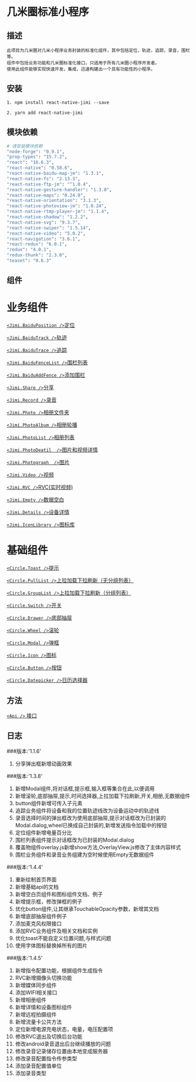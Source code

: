 <!--
 * @Descripttion: 
 * @version: 
 * @Author: liujinyuan
 * @Date: 2019-08-26 16:48:01
 * @LastEditors: xieruizhi
 * @LastEditTime: 2020-06-23 10:43:42
 -->
# 几米圈标准小程序

## 描述
```
此项目为几米圈对几米小程序业务封装的标准化组件，其中包括定位，轨迹，追踪，录音，围栏等。
组件中包括业务功能和几米圈标准化接口，只适用于所有几米圈小程序开发者。
使用此组件能够实现快速开发，集成，迅速构建出一个具有功能性的小程序。
```

## 安装
```
1. npm install react-native-jimi --save

2. yarn add react-native-jimi
```



## 模块依赖
```bash
# 请安装模块依赖
"node-forge": "0.9.1",
"prop-types": "15.7.2",
"react": "16.6.3",
"react-native": "0.58.6",
"react-native-baidu-map-jm": "1.3.1",
"react-native-fs": "2.13.3",
"react-native-ftp-jm": "^1.0.4",
"react-native-gesture-handler": "1.3.0",
"react-native-maps": "0.24.0",
"react-native-orientation": "3.1.3",
"react-native-photoview-jm": "1.0.24",
"react-native-rtmp-player-jm": "1.1.4",
"react-native-shadow": "1.2.2",
"react-native-svg": "9.3.7",
"react-native-swiper": "1.5.14",
"react-native-video": "5.0.2",
"react-navigation": "3.6.1",
"react-redux": "6.0.1",
"redux": "4.0.1",
"redux-thunk": "2.3.0",
"teaset": "0.6.3"
```

## 组件
# 业务组件
[`<Jimi.BaiduPosition />`定位](http://10.0.10.85/cp/frontend/jmax_rn_standard/blob/master/src/docs/view/Position.md)<br>

[`<Jimi.BaiduTrack />`轨迹](http://10.0.10.85/cp/frontend/jmax_rn_standard/blob/master/src/docs/view/Track.md)<br>

[`<Jimi.BaiduTrace />`追踪](http://10.0.10.85/cp/frontend/jmax_rn_standard/blob/master/src/docs/view/Trace.md)<br>

[`<Jimi.BaiduFenceList />`围栏列表](http://10.0.10.85/cp/frontend/jmax_rn_standard/blob/master/src/docs/view/FenceList.md)<br>

[`<Jimi.BaiduAddFence />`添加围栏](http://10.0.10.85/cp/frontend/jmax_rn_standard/blob/master/src/docs/view/AddFence.md)<br>

[`<Jimi.Share />`分享](http://10.0.10.85/cp/frontend/jmax_rn_standard/blob/master/src/docs/view/Share.md)<br>

[`<Jimi.Record />`录音](http://10.0.10.85/cp/frontend/jmax_rn_standard/blob/master/src/docs/view/Record.md)<br>

[`<Jimi.Photo />`相册文件夹](http://10.0.10.85/cp/frontend/jmax_rn_standard/blob/master/src/docs/view/Photo.md)<br>

[`<Jimi.PhotoAlbum />`相册轮播](http://10.0.10.85/cp/frontend/jmax_rn_standard/blob/master/src/docs/view/PhotoAlbum.md)<br>

[`<Jimi.PhotoList />`相册列表](http://10.0.10.85/cp/frontend/jmax_rn_standard/blob/master/src/docs/view/PhotoList.md)<br>

[`<Jimi.PhotoDeatil  />`图片和视频详情](http://10.0.10.85/cp/frontend/jmax_rn_standard/blob/master/src/docs/view/PhotoDeatil.md)<br>

[`<Jimi.Photograph  />`图片](http://10.0.10.85/cp/frontend/jmax_rn_standard/blob/master/src/docs/view/Photograph.md)<br>

[`<Jimi.Video />`视频](http://10.0.10.85/cp/frontend/jmax_rn_standard/blob/master/src/docs/view/Video.md)<br>

[`<Jimi.RVC />`RVC(实时视频)](http://10.0.10.85/cp/frontend/jmax_rn_standard/blob/master/src/docs/view/RVC.md)<br>

[`<Jimi.Empty />`数据空白](http://10.0.10.85/cp/frontend/jmax_rn_standard/blob/master/src/docs/view/Empty.md)<br>

[`<Jimi.Details />`设备详情](http://10.0.10.85/cp/frontend/jmax_rn_standard/blob/master/src/docs/view/Details.md)<br>

[`<Jimi.IconLibrary />`图标库](http://10.0.10.85/cp/frontend/jmax_rn_standard/blob/master/src/docs/view/IconLibrary.md)<br>


# 基础组件

[`<Circle.Toast />`提示](http://10.0.10.85/cp/frontend/jmax_rn_standard/blob/master/src/docs/components/Toast.md)<br>

[`<Circle.PullList />`上拉加载下拉刷新（无分组列表）](http://10.0.10.85/cp/frontend/jmax_rn_standard/blob/master/src/docs/components/PullList.md)<br>

[`<Circle.GroupList />`上拉加载下拉刷新（分组列表）](http://10.0.10.85/cp/frontend/jmax_rn_standard/blob/master/src/docs/components/GroupList.md)<br>

[`<Circle.Switch />`开关](http://10.0.10.85/cp/frontend/jmax_rn_standard/blob/master/src/docs/components/Switch.md)<br>

[`<Circle.Drawer />`底部抽屉](http://10.0.10.85/cp/frontend/jmax_rn_standard/blob/master/src/docs/components/Drawer.md)<br>

[`<Circle.Wheel />`滚轮](http://10.0.10.85/cp/frontend/jmax_rn_standard/blob/master/src/docs/components/Wheel.md)<br>

[`<Circle.Modal />`弹框](http://10.0.10.85/cp/frontend/jmax_rn_standard/blob/master/src/docs/components/Modal.md)

[`<Circle.Icon />`图标](http://10.0.10.85/cp/frontend/jmax_rn_standard/blob/master/src/docs/components/Icon.md)

[`<Circle.Button />`按钮](http://10.0.10.85/cp/frontend/jmax_rn_standard/blob/master/src/docs/components/Button.md)

[`<Circle.Datepicker />`日历选择器](http://10.0.10.85/cp/frontend/jmax_rn_standard/blob/master/src/docs/components/Datepicker.md)
<br>

## 方法
[`<Api />` 接口](http://172.16.0.101:3000/jmax/react-native-jimi/src/master/src/docs/view/Api.md)<br>




## 日志
###版本:'1.1.6'
1. 分享弹出框新增动画效果

###版本:'1.3.8'
1. 新增Modal组件,将对话框,提示框,输入框等集合在此,以便调用
2. 新增滚轮,底部抽屉,提示,时间选择器,上拉加载下拉刷新,开关,相册,无数据组件
3. button组件新增可传入子元素
4. 追踪业务组件将设备和我的位置轨迹线改为设备运动中的轨迹线
5. 录音选择时间的弹出框改为使用底部抽屉,提示对话框改为已封装的Modal.dialog,wheel已换成自己封装的,新增发送指令加载中的按钮
6. 定位组件新增电量百分比
7. 围栏列表组件提示对话框改为已封装的Modal.dialog
8. 覆盖物组件overlay.js新增show方法,OverlayView.js修改了主体内容样式
9. 围栏业务组件和录音业务组建为空时候使用Empty无数据组件

###版本:'1.4.4'
1. 重新绘制首页界面
2. 新增基础api的文档
3. 新增空白页组件和图标组件文档、例子
4. 新增提示框，修改弹框的例子
5. 优化button组件,让其继承TouchableOpacity参数，新增其文档
6. 新增底部抽屉组件例子
7. 添加麦克风权限接口
8. 添加RVC业务组件及相关文档和实例
9. 优化toast不能自定义位置问题,与样式问题
10. 使用字体图标替换掉所有的图片


###版本:'1.4.5'
1. 新增指令配置功能，根据组件生成指令
2. RVC新增摄像头切换功能
3. 新增媒体同步组件
4. 添加WIFI相关接口
5. 新增相册组件
6. 新增详情和设备图标组件
7. 新增远程拍摄组件
8. 新增流量卡公共方法
9. 定位新增电源充电状态，电量，电压配置项
10. 修改RVC退出及切换后台功能
11. 修改android录音退出后台继续播放的问题
12. 修改录音记录储存位置由本地变成服务器
13. 修改录音配置指令传参类型
14. 添加录音配置值单位
15. 添加录音类型


